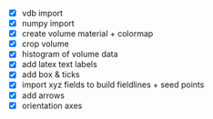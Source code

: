 - [x] vdb import
- [x] numpy import
- [x] create volume material + colormap
- [x] crop volume
- [x] histogram of volume data
- [x] add latex text labels
- [x] add box & ticks
- [x] import xyz fields to build fieldlines + seed points
- [x] add arrows
- [x] orientation axes